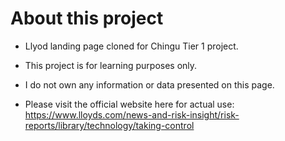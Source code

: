 # About this project

- Llyod landing page cloned for Chingu Tier 1 project.

- This project is for learning purposes only. 

- I do not own any information or data presented on this page.

- Please visit the official website here for actual use: https://www.lloyds.com/news-and-risk-insight/risk-reports/library/technology/taking-control
